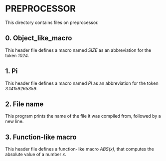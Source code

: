 # PREPROCESSOR
This directory contains files on preprocessor.

## 0. Object_like_macro
This header file defines a macro named *SIZE* as an abbreviation for the token
*1024*.

## 1. Pi
This header file defines a macro named *PI* as an abbreviation for the token
*3.14159265359*.

## 2. File name
This program prints the name of the file it was compiled from, followed by a
new line.

## 3. Function-like macro
This header file defines a function-like macro *ABS(x)*, that computes the
absolute value of a number *x*.
